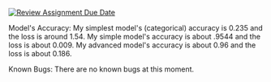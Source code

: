 [![Review Assignment Due Date](https://classroom.github.com/assets/deadline-readme-button-24ddc0f5d75046c5622901739e7c5dd533143b0c8e959d652212380cedb1ea36.svg)](https://classroom.github.com/a/cgIqItrq)

Model's Accuracy: My simplest model's (categorical) accuracy is 0.235 and the loss is around 1.54. My simple model's accuracy is about .9544 and the loss is about 0.009. My advanced model's accuracy is about 0.96 and the loss is about 0.186. 

Known Bugs: There are no known bugs at this moment.